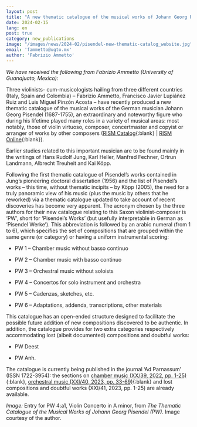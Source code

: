 ```yaml
---
layout: post
title: "A new thematic catalogue of the musical works of Johann Georg Pisendel (PW) is now available"
date: 2024-02-15
lang: en
post: true
category: new_publications
image: "/images/news/2024-02/pisendel-new-thematic-catalog_website.jpg"
email: 'fammetto@ugto.mx'
author: 'Fabrizio Ammetto'
---
```


_We have received the following from Fabrizio Ammetto (University of Guanajuato, Mexico):_

Three violinists- cum-musicologists hailing from three different countries (Italy, Spain and Colombia) – Fabrizio Ammetto, Francisco Javier Lupiáñez Ruiz and Luis Miguel Pinzón Acosta – have recently produced a new thematic catalogue of the musical works of the German musician Johann Georg Pisendel (1687-1755), an extraordinary and noteworthy figure who during his lifetime played many roles in a variety of musical areas: most notably, those of violin virtuoso, composer, concertmaster and copyist or arranger of works by other composers ([RISM Catalog](https://opac.rism.info/search?id=pe361275&View=rism){:blank} \| [RISM Online](https://rism.online/people/361275){:blank}).

Earlier studies related to this important musician are to be found mainly in the writings of Hans Rudolf Jung, Karl Heller, Manfred Fechner, Ortrun Landmann, Albrecht Treuheit and Kai Köpp.

Following the first thematic catalogue of Pisendel’s works contained in Jung’s pioneering doctoral dissertation (1956) and the list of Pisendel’s works – this time, without thematic incipits – by Köpp (2005), the need for a truly panoramic view of his music (plus the music by others that he reworked) via a thematic catalogue updated to take account of recent discoveries has become very apparent. The acronym chosen by the three authors for their new catalogue relating to this Saxon violinist-composer is ‘PW’, short for ‘Pisendel’s Works’ (but usefully interpretable in German as ‘Pisendel Werke’). This abbreviation is followed by an arabic numeral (from 1 to 6), which specifies the set of compositions that are grouped within the same genre (or category) or having a uniform instrumental scoring:

+ PW 1 – Chamber music without basso continuo
  
+ PW 2 – Chamber music with basso continuo
  
+ PW 3 – Orchestral music without soloists
  
+ PW 4 – Concertos for solo instrument and orchestra
  
+ PW 5 – Cadenzas, sketches, etc.
  
+ PW 6 – Adaptations, addenda, transcriptions, other materials
  
This catalogue has an open-ended structure designed to facilitate the possible future addition of new compositions discovered to be authentic. In addition, the catalogue provides for two extra categories respectively accommodating lost (albeit documented) compositions and doubtful works:

+ PW Deest
  
+ PW Anh.

The catalogue is currently being published in the journal ‘Ad Parnassum’ (ISSN 1722-3954): the sections on [chamber music (XX/39, 2022, pp. 1-25)](https://www.utorpheus.com/index.php?route=adparnassum/issues&num=39){:blank}, [orchestral music (XXI/40, 2023, pp. 33-69)](https://www.utorpheus.com/index.php?route=adparnassum/issues&num=40){:blank} and lost compositions and doubtful works (XXI/41, 2023, pp. 1-25) are already available.

_Image:_ Entry for PW 4:a1, Violin Concerto in A minor, from _The Thematic Catalogue of the Musical Works of Johann Georg Pisendel (PW)_. Image courtesy of the author. 
